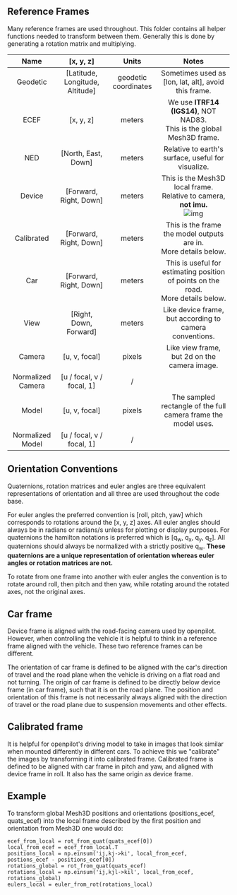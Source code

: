 
Reference Frames
------
Many reference frames are used throughout. This
folder contains all helper functions needed to
transform between them. Generally this is done
by generating a rotation matrix and multiplying.


| Name | [x, y, z] | Units | Notes |
| :-------------: |:-------------:| :-----:| :----: |
| Geodetic | [Latitude, Longitude, Altitude] | geodetic coordinates | Sometimes used as [lon, lat, alt], avoid this frame. |
| ECEF | [x, y, z] | meters | We use **ITRF14 (IGS14)**, NOT NAD83. <br> This is the global Mesh3D frame. |
| NED | [North, East, Down] | meters | Relative to earth's surface, useful for visualize. |
| Device | [Forward, Right, Down] | meters | This is the Mesh3D local frame. <br> Relative to camera, **not imu.** <br> ![img](http://upload.wikimedia.org/wikipedia/commons/thumb/2/2f/RPY_angles_of_airplanes.png/440px-RPY_angles_of_airplanes.png)|
| Calibrated | [Forward, Right, Down] | meters | This is the frame the model outputs are in. <br> More details below. <br>|
| Car | [Forward, Right, Down] | meters | This is useful for estimating position of points on the road. <br> More details below. <br>|
| View | [Right, Down, Forward] | meters | Like device frame, but according to camera conventions. |
| Camera | [u, v, focal] | pixels | Like view frame, but 2d on the camera image.|
| Normalized Camera | [u / focal, v / focal, 1] | / | |
| Model | [u, v, focal] | pixels | The sampled rectangle of the full camera frame the model uses. |
| Normalized Model | [u / focal, v / focal, 1] | / | |




Orientation Conventions
------
Quaternions, rotation matrices and euler angles are three
equivalent representations of orientation and all three are
used throughout the code base.

For euler angles the preferred convention is [roll, pitch, yaw]
which corresponds to rotations around the [x, y, z] axes. All
euler angles should always be in radians or radians/s unless
for plotting or display purposes. For quaternions the hamilton
notations is preferred which is [q<sub>w</sub>, q<sub>x</sub>, q<sub>y</sub>, q<sub>z</sub>]. All quaternions
should always be normalized with a strictly positive q<sub>w</sub>. **These
quaternions are a unique representation of orientation whereas euler angles
or rotation matrices are not.**

To rotate from one frame into another with euler angles the
convention is to rotate around roll, then pitch and then yaw,
while rotating around the rotated axes, not the original axes.


Car frame
------
Device frame is aligned with the road-facing camera used by openpilot. However, when controlling the vehicle it is helpful to think in a reference frame aligned with the vehicle. These two reference frames can be different.

The orientation of car frame is defined to be aligned with the car's direction of travel and the road plane when the vehicle is driving on a flat road and not turning. The origin of car frame is defined to be directly below device frame (in car frame), such that it is on the road plane. The position and orientation of this frame is not necessarily always aligned with the direction of travel or the road plane due to suspension movements and other effects.


Calibrated frame
------
It is helpful for openpilot's driving model to take in images that look similar when mounted differently in different cars. To achieve this we "calibrate" the images by transforming it into calibrated frame. Calibrated frame is defined to be aligned with car frame in pitch and yaw, and aligned with device frame in roll. It also has the same origin as device frame.


Example
------
To transform global Mesh3D positions and orientations (positions_ecef, quats_ecef) into the local frame described by the
first position and orientation from Mesh3D one would do:
```
ecef_from_local = rot_from_quat(quats_ecef[0])
local_from_ecef = ecef_from_local.T
positions_local = np.einsum('ij,kj->ki', local_from_ecef, postions_ecef - positions_ecef[0])
rotations_global = rot_from_quat(quats_ecef)
rotations_local = np.einsum('ij,kjl->kil', local_from_ecef, rotations_global)
eulers_local = euler_from_rot(rotations_local)
```
